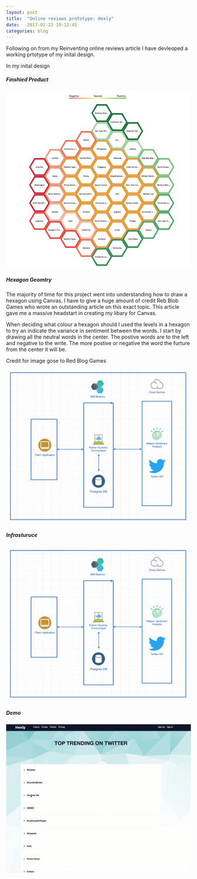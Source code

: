 ```yaml
---
layout: post
title:  "Online reviews prototype: Hexly"
date:   2017-02-22 19:12:45
categories: blog
---
```


Following on from my Reinventing online reviews article I have devleoped a working prtotype of my inital design. 

In my inital design 

##### Finshied Product

<div class="honeycombpic-long">
<img src="https://github.com/bawn92/bawn92.github.io/blob/master/assets/img/hexly-draw.png?raw=true"/>
</div>

##### Hexagon Geomtry

The majority of time for this project went into understanding how to draw a hexagon using Canvas. I have to give
a huge amount of credit Reb Blob Games who wrote an outstanding article on this exact topic. This article gave me 
a massive headstart in creating my libary for Canvas.

When deciding what colour a hexagon should I used the levels in a hexagon to try an indicate the variance in sentiment 
between the words. I start by drawing all the neutral words in the center. The postive words are to the left and negative
to the write. The more postive or negative the word the furture from the center it will be.

Credit for image gose to Red Blog Games

<div class="honeycombpic-small">
<img class="honeycomb-pic" src="https://github.com/bawn92/bawn92.github.io/blob/master/assets/img/hexly-infra.png?raw=true" />
</div>



##### Infrasturuce

<div class="honeycombpic">
<img src="https://github.com/bawn92/bawn92.github.io/blob/master/assets/img/hexly-infra.png?raw=true" />
</div>



##### Demo

<div class="honeycombpic-long">
<img src="https://github.com/bawn92/bawn92.github.io/blob/master/assets/img/hexly-render.gif?raw=true" />
</div>
